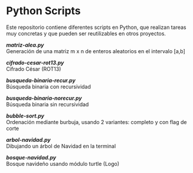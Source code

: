 # Python Scripts
Este repositorio contiene diferentes scripts en Python, que realizan tareas muy concretas y que pueden ser reutilizables en otros proyectos.

***matriz-alea.py***  
Generación de una matriz m x n de enteros aleatorios en el intervalo [a,b]

***cifrado-cesar-rot13.py***  
Cifrado César (ROT13)

***busqueda-binaria-recur.py***  
Búsqueda binaria con recursividad

***busqueda-binaria-norecur.py***  
Búsqueda binaria sin recursividad

***bubble-sort.py***  
Ordenación mediante burbuja, usando 2 variantes: completo y con flag de corte

***arbol-navidad.py***  
Dibujando un árbol de Navidad en la terminal

***bosque-navidad.py***  
Bosque navideño usando módulo turtle (Logo)
